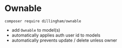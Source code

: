 # Ownable
```
composer require dillingham/ownable
```
- add `Ownable` to model(s)
- automatically applies auth user id to models
- automatically prevents update / delete unless owner